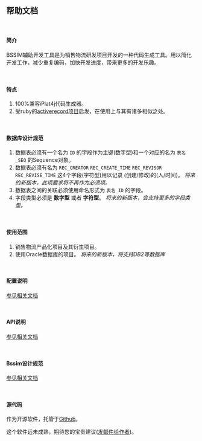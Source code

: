 ## 帮助文档

<br />

#### 简介
BSSIM辅助开发工具是为销售物流研发项目开发的一种代码生成工具。用以简化开发工作，减少重复编码，加快开发进度，带来更多的开发乐趣。

<br />

#### 特点
1. 100%兼容iPlat4j代码生成器。
2. 受ruby的[activerecord项目](http://rubygems.org/gems/activerecord)启发，在使用上与其有诸多相似之处。

<br />

#### 数据库设计规范
1. 数据表必须有一个名为 `ID` 的字段作为主键(数字型)和一个对应的名为 `表名_SEQ` 的Sequence对象。
2. 数据表必须有名为 `REC_CREATOR` `REC_CREATE_TIME` `REC_REVISOR` `REC_REVISE_TIME` 这4个字段(字符型)用以记录 (创建/修改)的(人/时间)。 _将来的新版本，此项要求将不再作为必须项。_
3. 数据表之间的关联必须使用命名形式为 `表名_ID` 的字段。
4. 字段类型必须是 __数字型__ 或者 __字符型__。 _将来的新版本，会支持更多的字段类型。_

<br />

#### 使用范围
1. 销售物流产品化项目及其衍生项目。
2. 使用Oracle数据库的项目。 _将来的新版本，将支持DB2等数据库_

<br />

#### 配置说明
[参见相关文档](#/docs/config)

<br />

#### API说明
[参见相关文档](#/docs/api)

<br />

#### Bssim设计规范
[参见相关文档](#/docs/bssim)

<br />

#### 源代码
作为开源软件，托管于[Github](https://github.com/nswish/BssimGenerator4j)。

这个软件远未成熟，期待您的宝贵建议([发邮件给作者](mailto:gulei@baosight.com))。